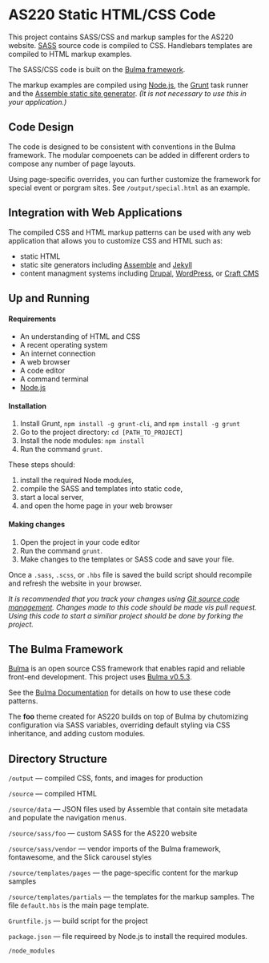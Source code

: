 # AS220 Static HTML/CSS Code

This project contains SASS/CSS and markup samples for the AS220 website. [SASS](http://sass-lang.com) source code is compiled to CSS. Handlebars templates are compiled to HTML markup examples. 

The SASS/CSS code is built on the [Bulma framework](https://bulma.io). 

The markup examples are compiled using [Node.js](https://nodejs.org/en/), the [Grunt](https://gruntjs.com) task runner and the [Assemble static site generator](http://assemble.io). _(It is not necessary to use this in your application.)_


## Code Design

The code is designed to be consistent with conventions in the Bulma framework. The modular compoenets can be added in different orders to compose any number of page layouts. 

Using page-specific overrides, you can further customize the framework for special event or porgram sites. See `/output/special.html` as an example.


## Integration with Web Applications

The compiled CSS and HTML markup patterns can be used with any web application that allows you to customize CSS and HTML such as:

* static HTML
* static site generators including [Assemble](http://assemble.io) and [Jekyll](https://jekyllrb.com)
* content managment systems including [Drupal](https://www.drupal.org), [WordPress](https://wordpress.com), or [Craft CMS](https://craftcms.com)



## Up and Running

#### Requirements

* An understanding of HTML and CSS
* A recent operating system
* An internet connection
* A web browser
* A code editor
* A command terminal
* [Node.js](https://nodejs.org/en/)


#### Installation

1. Install Grunt, `npm install -g grunt-cli`, and `npm install -g grunt`
2. Go to the project directory: `cd [PATH_TO_PROJECT]`
3. Install the node modules: `npm install`
4. Run the command `grunt`. 

These steps should: 

1. install the required Node modules, 
2. compile the SASS and templates into static code, 
3. start a local server,
4. and open the home page in your web browser 

#### Making changes

1. Open the project in your code editor
2. Run the command `grunt`. 
3. Make changes to the templates or SASS code and save your file. 

Once a `.sass`, `.scss`, or `.hbs` file is saved the build script should recompile and refresh the website in your browser.

_It is recommended that you track your changes using [Git source code management](https://git-scm.com). Changes made to this code should be made vis pull request. Using this code to start a similiar project should be done by forking the project._


## The Bulma Framework

[Bulma](https://bulma.io) is an open source CSS framework that enables rapid and reliable front-end development. This project uses [Bulma v0.5.3](https://github.com/jgthms/bulma/releases).

See the [Bulma Documentation](http://bulma.io/documentation/) for details on how to use these code patterns. 

The **foo** theme created for AS220 builds on top of Bulma by chutomizing configuration via SASS variables, overriding default styling via CSS inheritance, and adding custom modules. 


## Directory Structure
    
`/output` — compiled CSS, fonts, and images for production

`/source` — compiled HTML

`/source/data` — JSON files used by Assemble that contain site metadata and populate the navigation menus.

`/source/sass/foo` — custom SASS for the AS220 website

`/source/sass/vendor` — vendor imports of the Bulma framework, fontawesome, and the Slick carousel styles

`/source/templates/pages` — the page-specific content for the markup samples

`/source/templates/partials` — the templates for the markup samples. The file `default.hbs` is the main page template.

`Gruntfile.js` — build script for the project

`package.json` — file requireed by Node.js to install the required modules. 

`/node_modules`


